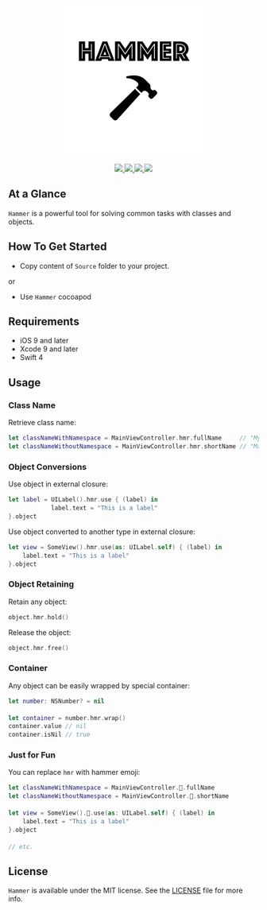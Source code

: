 <p align="center" >
	<img src="/Images/logo_2048_2048.png" alt="Hammer" title="Hammer" width="300px" height="300px">
</p>

<p align="center">
	<a href="https://swift.org">
		<img src="https://img.shields.io/badge/Swift-4.0-orange.svg?style=flat">
	</a>
	<a href="https://cocoapods.org">
		<img src="https://img.shields.io/cocoapods/v/Hammer.svg">
	</a>
	<a href="https://cocoapods.org">
		<img src="https://img.shields.io/cocoapods/dt/Hammer.svg">
	</a>
	<a href="https://tldrlegal.com/license/mit-license">
		<img src="https://img.shields.io/badge/License-MIT-blue.svg?style=flat">
	</a>
</p>

## At a Glance

`Hammer` is a powerful tool for solving common tasks with classes and objects.

## How To Get Started

- Copy content of `Source` folder to your project.

or

- Use `Hammer` cocoapod

## Requirements

* iOS 9 and later
* Xcode 9 and later
* Swift 4

## Usage

### Class Name

Retrieve class name:

```swift
let classNameWithNamespace = MainViewController.hmr.fullName     // "MyApplication.MainViewController"
let classNameWithoutNamespace = MainViewController.hmr.shortName // "MainViewController"
```

### Object Conversions

Use object in external closure:

```swift
let label = UILabel().hmr.use { (label) in
            label.text = "This is a label"
}.object
```

Use object converted to another type in external closure:

```swift
let view = SomeView().hmr.use(as: UILabel.self) { (label) in
    label.text = "This is a label"
}.object
```

### Object Retaining

Retain any object:

```swift
object.hmr.hold()
```

Release the object:

```swift
object.hmr.free()
```

### Container

Any object can be easily wrapped by special container:

```swift
let number: NSNumber? = nil

let container = number.hmr.wrap()
container.value // nil
container.isNil // true
```

### Just for Fun

You can replace `hmr` with hammer emoji:

```swift
let classNameWithNamespace = MainViewController.🔨.fullName
let classNameWithoutNamespace = MainViewController.🔨.shortName

let view = SomeView().🔨.use(as: UILabel.self) { (label) in
    label.text = "This is a label"
}.object

// etc.
```

## License

`Hammer` is available under the MIT license. See the [LICENSE](./LICENSE) file for more info.
